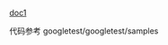 [doc1](https://blog.csdn.net/All_In_gzx_cc/article/details/124681604)


代码参考 googletest/googletest/samples